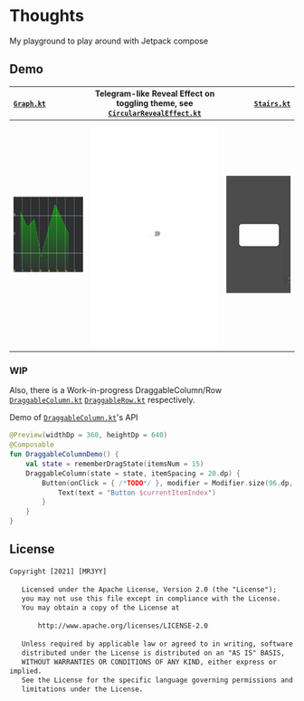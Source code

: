 # Thoughts
My playground to play around with Jetpack compose

## Demo
| [`Graph.kt`](https://github.com/mr3y-the-programmer/Thoughts/blob/main/app/src/main/java/com/mr3y/thoughts/components/foundation/Graph.kt) | Telegram-like Reveal Effect on toggling theme, see [`CircularRevealEffect.kt`](https://github.com/mr3y-the-programmer/Thoughts/blob/main/app/src/main/java/com/mr3y/thoughts/components/foundation/circularreveal/CircularRevealEffect.kt) | [`Stairs.kt`](https://github.com/mr3y-the-programmer/Thoughts/blob/main/app/src/main/java/com/mr3y/thoughts/components/foundation/stairs/Stairs.kt) |
| :--- | :---: | ---: |
| ![Graph Demo](https://github.com/mr3y-the-programmer/Thoughts/blob/main/art/Graph.PNG) | ![Circular Reveal Demo](https://github.com/mr3y-the-programmer/Thoughts/blob/main/art/circularreveal.gif) | ![Stairs Effect Demo](https://github.com/mr3y-the-programmer/Thoughts/blob/main/art/stairs.gif) |

### WIP
Also, there is a Work-in-progress DraggableColumn/Row  [`DraggableColumn.kt`](https://github.com/mr3y-the-programmer/Thoughts/blob/main/app/src/main/java/com/mr3y/thoughts/components/foundation/draggable/DraggableColumn.kt)
[`DraggableRow.kt`](https://github.com/mr3y-the-programmer/Thoughts/blob/main/app/src/main/java/com/mr3y/thoughts/components/foundation/draggable/DraggableRow.kt) respectively.

Demo of [`DraggableColumn.kt`](https://github.com/mr3y-the-programmer/Thoughts/blob/main/app/src/main/java/com/mr3y/thoughts/components/foundation/draggable/DraggableColumn.kt)'s API

```kotlin
@Preview(widthDp = 360, heightDp = 640)
@Composable
fun DraggableColumnDemo() {
    val state = rememberDragState(itemsNum = 15)
    DraggableColumn(state = state, itemSpacing = 20.dp) {
        Button(onClick = { /*TODO*/ }, modifier = Modifier.size(96.dp, 48.dp)) {
            Text(text = "Button $currentItemIndex")
        }
    }
}
```

## License
```
Copyright [2021] [MR3YY]

   Licensed under the Apache License, Version 2.0 (the "License");
   you may not use this file except in compliance with the License.
   You may obtain a copy of the License at

       http://www.apache.org/licenses/LICENSE-2.0

   Unless required by applicable law or agreed to in writing, software
   distributed under the License is distributed on an "AS IS" BASIS,
   WITHOUT WARRANTIES OR CONDITIONS OF ANY KIND, either express or implied.
   See the License for the specific language governing permissions and
   limitations under the License.
```
